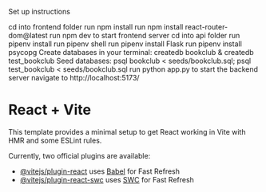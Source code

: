 Set up instructions

cd into frontend folder
run npm install
run npm install react-router-dom@latest
run npm dev to start frontend server
cd into api folder
run pipenv install
run pipenv shell
run pipenv install Flask
run pipenv install psycopg
Create databases in your terminal: createdb bookclub & createdb test_bookclub
Seed databases: psql bookclub < seeds/bookclub.sql; psql test_bookclub < seeds/bookclub.sql
run python app.py to start the backend server
navigate to http://localhost:5173/

# React + Vite

This template provides a minimal setup to get React working in Vite with HMR and some ESLint rules.

Currently, two official plugins are available:

- [@vitejs/plugin-react](https://github.com/vitejs/vite-plugin-react/blob/main/packages/plugin-react/README.md) uses [Babel](https://babeljs.io/) for Fast Refresh
- [@vitejs/plugin-react-swc](https://github.com/vitejs/vite-plugin-react-swc) uses [SWC](https://swc.rs/) for Fast Refresh
